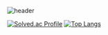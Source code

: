 
![header](https://capsule-render.vercel.app/api?type=venom&color=gradient&customColorList=10&height=200&text=BonHun&fontSize=50&animation=twinkling)


[![Solved.ac Profile](http://mazassumnida.wtf/api/generate_badge?boj=kogk4020)](https://solved.ac/kogk4020)
[![Top Langs](https://github-readme-stats.vercel.app/api/top-langs/?username=bonun00&langs_count=8)](https://github.com/bonun00/github-readme-stats)
